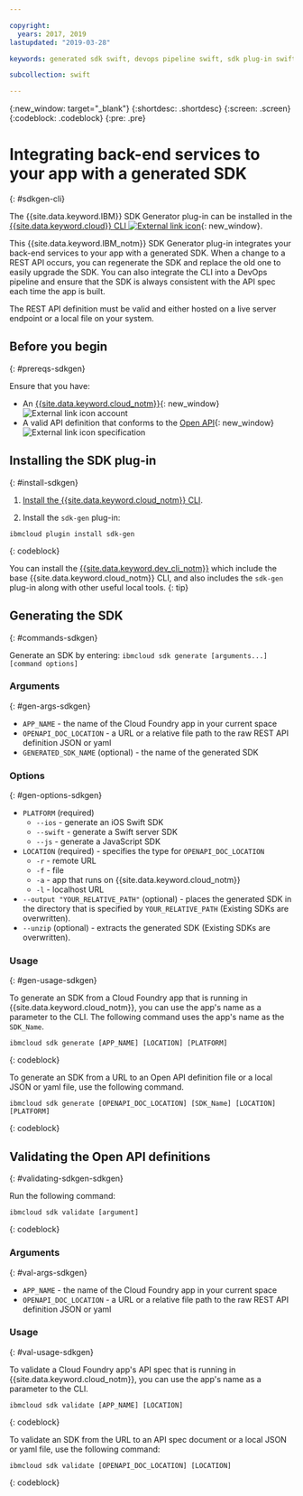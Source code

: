 ```yaml
---

copyright:
  years: 2017, 2019
lastupdated: "2019-03-28"

keywords: generated sdk swift, devops pipeline swift, sdk plug-in swift, open api swift, sdkgen swift, ibmcloud sdk swift, swift backend service

subcollection: swift

---
```


{:new_window: target="_blank"}
{:shortdesc: .shortdesc}
{:screen: .screen}
{:codeblock: .codeblock}
{:pre: .pre}

# Integrating back-end services to your app with a generated SDK
{: #sdkgen-cli}

The {{site.data.keyword.IBM}} SDK Generator plug-in can be installed in the [{{site.data.keyword.cloud}} CLI ![External link icon](../../icons/launch-glyph.svg "External link icon")](/docs/cli?topic=cloud-cli-ibmcloud-cli#ibmcloud-cli){: new_window}.

This {{site.data.keyword.IBM_notm}} SDK Generator plug-in integrates your back-end services to your app with a generated SDK. When a change to a REST API occurs, you can regenerate the SDK and replace the old one to easily upgrade the SDK. You can also integrate the CLI into a DevOps pipeline and ensure that the SDK is always consistent with the API spec each time the app is built.

The REST API definition must be valid and either hosted on a live server endpoint or a local file on your system.

## Before you begin
{: #prereqs-sdkgen}

Ensure that you have:

* An [{{site.data.keyword.cloud_notm}}](http://cloud.ibm.com){: new_window} ![External link icon](../../icons/launch-glyph.svg "External link icon") account
* A valid API definition that conforms to the [Open API](https://www.openapis.org/){: new_window} ![External link icon](../../icons/launch-glyph.svg "External link icon") specification

## Installing the SDK plug-in
{: #install-sdkgen}

1. [Install the {{site.data.keyword.cloud_notm}} CLI](/docs/cli?topic=cloud-cli-install-ibmcloud-cli#install-ibmcloud-cli).

2. Install the `sdk-gen` plug-in:
  ```
  ibmcloud plugin install sdk-gen
  ```
  {: codeblock}

You can install the [{{site.data.keyword.dev_cli_notm}}](/docs/cli?topic=cloud-cli-ibmcloud-cli#install_plug-in) which include the base {{site.data.keyword.cloud_notm}} CLI, and also includes the `sdk-gen` plug-in along with other useful local tools.
{: tip}

## Generating the SDK
{: #commands-sdkgen}

Generate an SDK by entering: `ibmcloud sdk generate [arguments...] [command options]`

### Arguments
{: #gen-args-sdkgen}

* `APP_NAME` - the name of the Cloud Foundry app in your current space
* `OPENAPI_DOC_LOCATION` - a URL or a relative file path to the raw REST API definition JSON or yaml
* `GENERATED_SDK_NAME` (optional) - the name of the generated SDK

### Options
{: #gen-options-sdkgen}

* `PLATFORM` (required)
   * `--ios` - generate an iOS Swift SDK
   * `--swift` - generate a Swift server SDK
   * `--js` - generate a JavaScript SDK
* `LOCATION` (required) - specifies the type for `OPENAPI_DOC_LOCATION`
   * `-r` - remote URL
   * `-f` - file
   * `-a` - app that runs on {{site.data.keyword.cloud_notm}}
   * `-l` - localhost URL
* `--output "YOUR_RELATIVE_PATH"` (optional) - places the generated SDK in the directory that is specified by `YOUR_RELATIVE_PATH` (Existing SDKs are overwritten).
* `--unzip` (optional) - extracts the generated SDK (Existing SDKs are overwritten).

### Usage
{: #gen-usage-sdkgen}

To generate an SDK from a Cloud Foundry app that is running in {{site.data.keyword.cloud_notm}}, you can use the app's name as a parameter to the CLI. The following command uses the app's name as the `SDK_Name`.

```
ibmcloud sdk generate [APP_NAME] [LOCATION] [PLATFORM]
```
{: codeblock}

To generate an SDK from a URL to an Open API definition file or a local JSON or yaml file, use the following command.

```
ibmcloud sdk generate [OPENAPI_DOC_LOCATION] [SDK_Name] [LOCATION] [PLATFORM]
```
{: codeblock}

## Validating the Open API definitions
{: #validating-sdkgen-sdkgen}

Run the following command:
```
ibmcloud sdk validate [argument]
```
{: codeblock}

### Arguments
{: #val-args-sdkgen}

* `APP_NAME` - the name of the Cloud Foundry app in your current space
* `OPENAPI_DOC_LOCATION` - a URL or a relative file path to the raw REST API definition JSON or yaml

### Usage
{: #val-usage-sdkgen}

To validate a Cloud Foundry app's API spec that is running in {{site.data.keyword.cloud_notm}}, you can use the app's name as a parameter to the CLI.
```
ibmcloud sdk validate [APP_NAME] [LOCATION]
```
{: codeblock}

To validate an SDK from the URL to an API spec document or a local JSON or yaml file, use the following command:
```
ibmcloud sdk validate [OPENAPI_DOC_LOCATION] [LOCATION]
```
{: codeblock}
